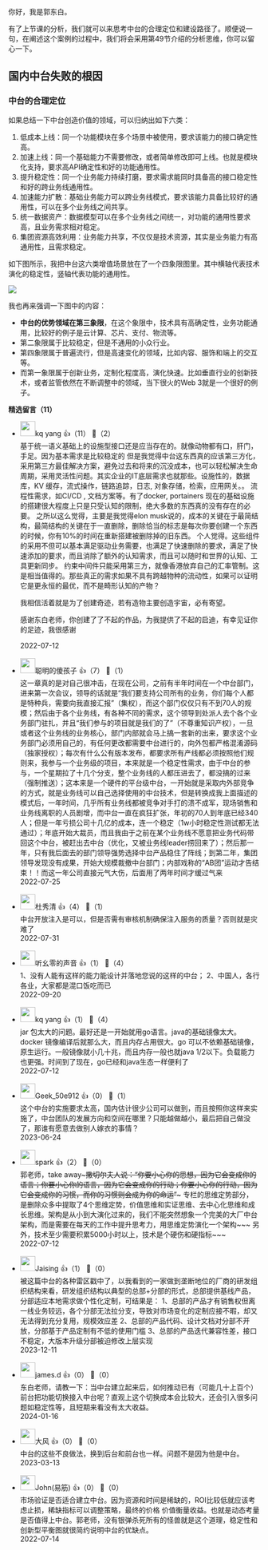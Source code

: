 你好，我是郭东白。

有了上节课的分析，我们就可以来思考中台的合理定位和建设路径了。顺便说一句，在阐述这个案例的过程中，我们将会采用第49节介绍的分析思维，你可以留心一下。

## 国内中台失败的根因

### 中台的合理定位

如果总结一下中台创造价值的领域，可以归纳出如下六类：

1. 低成本上线：同一个功能模块在多个场景中被使用，要求该能力的接口确定性高。
2. 加速上线：同一个基础能力不需要修改，或者简单修改即可上线。也就是模块化支持，要求高API确定性和好的功能通用性。
3. 提升稳定性：同一个业务能力持续打磨，要求需求能同时具备高的接口稳定性和好的跨业务线通用性。
4. 加速能力扩散：基础业务能力可以跨业务线模式，要求该能力具备比较好的通用性，可以在多个业务线之间共享。
5. 统一数据资产：数据模型可以在多个业务线之间统一，对功能的通用性要求高，且业务需求相对稳定。
6. 集团资源高效利用：业务能力共享，不仅仅是技术资源，其实是业务能力有高通用性，且需求稳定。

如下图所示，我把中台这六类增值场景放在了一个四象限图里。其中横轴代表技术演化的稳定性，竖轴代表功能的通用性。

![](https://static001.geekbang.org/resource/image/84/0f/84171350c7a41c321ea8ca3781e8730f.jpg?wh=5612x4072)

我也再来强调一下图中的内容：

- **中台的优势领域在第三象限**，在这个象限中，技术具有高确定性，业务功能通用，比较好的例子是云计算、芯片、支付、物流等。
- 第二象限属于比较稳定，但是不通用的小众行业。
- 第四象限属于普遍流行，但是高速变化的领域，比如内容、服饰和端上的交互等。
- 而第一象限属于创新业务，定制化程度高，演化快速。比如垂直行业的创新技术，或者监管依然在不断调整中的领域，当下很火的Web 3就是一个很好的例子。
<div><strong>精选留言（11）</strong></div><ul>
<li><img src="https://static001.geekbang.org/account/avatar/00/2b/9f/5c/a1195d23.jpg" width="30px"><span>kq yang</span> 👍（11） 💬（2）<div>基于统一语义基础上的设施型接口还是应当存在的。就像动物都有口，肝门，手足。因为基本需求是比较稳定的
但是我觉得中台这东西真的应该第三方化，采用第三方最佳解决方案，避免过去和将来的沉没成本，也可以轻松解决生命周期，采用灵活性问题。其实企业的IT底层需求也就那些。设施性的，数据库，KV 缓存，流式操作，链路追踪，日志, 对象存储，检索，应用网关。。 流程性需求，如CI&#47;CD , 文档方案等。有了docker, portainers 现在的基础设施的搭建很大程度上只是只受认知的限制，绝大多数的东西真的没有存在的必要。
之所以这么觉得，主要是我觉得elon musk说的，成本的关键在于最简结构，最简结构的关键在于一直删除，删除恰当的标志是每次你要创建一个东西的时候，你有10%的时间在重新搭建被删除掉的旧东西。
个人觉得。这些组件的采用不但可以基本满足驱动业务需要，也满足了快速删除的要求，满足了快速添加的要求，而且消除了额外的认知需求，而且可以随时和世界的认知、工具更新同步。
约束中间件只能采用第三方，就像香港放弃自己的汇率管制。这是相当值得的。那些真正的需求如果不具有跨越物种的流动性，如果可以证明它是更永恒的最优，而不是畸形认知的产物？

我相信活着就是为了创建奇迹，若有造物主要创造宇宙，必有寄望。

感谢东白老师，你创建了了不起的作品，为我提供了不起的启迪，有幸见证你的足迹，我很感谢</div>2022-07-12</li><br/><li><img src="https://static001.geekbang.org/account/avatar/00/14/4a/10/365ea684.jpg" width="30px"><span>聪明的傻孩子</span> 👍（7） 💬（1）<div>这一章真的是对自己很冲击，在现在公司，之前有半年时间在一个中台部门，进来第一次会议，领导的话就是“我们要支持公司所有的业务，你们每个人都是特种兵，需要向我直接汇报”（集权），而这个部门仅仅只有不到70人的规模；然后由于各个业务线，有各种不同的需求，这个领导到处派人去个各个业务部门驻扎，并且“我们参与的项目就是我们的了”（不尊重知识产权），一旦或者这个业务线的业务核心，部门内部就会马上搞一套新的出来，要求这个业务部门必须用自己的，有任何更改都需要中台进行的，向外包都严格混淆源码（独家授权）；每次有什么公有版本发布，都要求所有产线都必须按照他们规则来，我参与一个业务级的项目，本来就是一个稳定性需求，由于中台的参与，一个星期拉了十几个分支，整个业务线的人都压进去了，都没搞的过来（强制推送）；这本来是一个硬件的平台级中台，一开始就是采取内外部竞争的方式，就是业务线可以自己选择使用的中台技术，但是转换成我上面描述的模式后，一年时间，几乎所有业务线都被竞争对手打的溃不成军，现场销售和业务线离职的人员剧增，而中台一直在疯狂扩张，年初的70人到年底已经340人；但是一年亏损公司十几亿的成本，连一个稳定（1w小时稳定性测试都无法通过）；年底开始大裁员，而且我由于之前在某个业务线不愿意把业务代码带回这个中台，被赶出去中台（优化，又被业务线leader捞回来了）；然后那一年，只有我后面去的部门领导强势选择中台产品稳住了阵线；到第二年，集团领导发现没有成果，开始大规模裁撤中台部门；内部戏称的“AB团”运动才告结束！！而这一年公司直接元气大伤，后面用了两年时间才缓过气来</div>2022-07-25</li><br/><li><img src="https://thirdwx.qlogo.cn/mmopen/vi_32/Q0j4TwGTfTJGiahPncXAMXlRibCVapHxib4V90Pxa56QQr6iatHmHn77YibSibWhdBe9YKxrD5ria9ZI4JfFjD1SecAmg/132" width="30px"><span>杜秀清</span> 👍（4） 💬（1）<div>中台开放注入是可以，但是否需有审核机制确保注入服务的质量？否则就是灾难了</div>2022-07-31</li><br/><li><img src="http://thirdwx.qlogo.cn/mmopen/vi_32/DYAIOgq83eoE0kjq5VlNmRoLCSpibHiaulSogf8VPrlB9VJPEicPoSn8Bl2GCIfOdibcUbohyRYun7ew1jyEUdxqtg/132" width="30px"><span>听幺零的声音</span> 👍（1） 💬（4）<div>1、没有人能有这样的能力能设计并落地您说的这样的中台；
2、中国人，各行各业，大家都是混口饭吃而已</div>2022-09-20</li><br/><li><img src="https://static001.geekbang.org/account/avatar/00/2b/9f/5c/a1195d23.jpg" width="30px"><span>kq yang</span> 👍（1） 💬（4）<div>jar 包太大的问题。最好还是一开始就用go语言。java的基础镜像太大。docker 镜像编译后就那么大，而且内存占用很大。go 可以不依赖基础镜像，原生运行。一般镜像就小几十兆，而且内存一般也就java 1&#47;2以下。负载能力也更强。时间到了现在，go已经和java生态一样便利了</div>2022-07-12</li><br/><li><img src="" width="30px"><span>Geek_50e912</span> 👍（0） 💬（1）<div>这个中台的实施要求太高，国内估计很少公司可以做到，而且按照你这样来实施了，中台团队的发展方向和空间在哪里？只能越做越小，最后把自己做没了，那谁有愿意去做别人嫁衣的事情？</div>2023-06-24</li><br/><li><img src="https://static001.geekbang.org/account/avatar/00/11/09/fb/52a662b2.jpg" width="30px"><span>spark</span> 👍（2） 💬（0）<div>郭老师，take away~~~撒切尔夫人说：“你要小心你的思想，因为它会变成你的语言；你要小心你的语言，因为它会变成你的行动；你要小心你的行动，因为它会变成你的习惯，而你的习惯则会成为你的命运”~~~
专栏的思维定势部分，是删除众多中提取了4个思维定势，价值思维和实证思维、去中心化思维和成长思维。架构是从小到大演化过来的，我们不能突然想象一个完美的大厂中台架构，而是需要在每天的工作中提升思考力，用思维定势演化一个架构~~~
另外，技术至少需要积累5000小时以上，技术是个硬伤和硬指标~~~</div>2022-07-12</li><br/><li><img src="https://static001.geekbang.org/account/avatar/00/0f/d5/3e/7f3a9c2b.jpg" width="30px"><span>Jaising</span> 👍（1） 💬（0）<div>被这篇中台的各种雷区戳中了，以我看到的一家做到垄断地位的厂商的研发组织结构来看，研发组织结构以典型的总部+分部的形式，总部提供基线产品，分部适应本地需求做个性化定制，可结果是：
1、总部的产品才有销售权但离一线业务较远，各个分部无法拉分支，导致对市场变化的定制应接不暇，却又无法得到充分复用，规模效应差
2、总部的产品代码、设计文档对分部不开放，分部基于产品定制有不低的使用门槛
3、总部的产品迭代兼容性差，接口不稳定，大版本升级分部被迫修改上层实现</div>2023-12-11</li><br/><li><img src="https://static001.geekbang.org/account/avatar/00/10/96/f9/3f976c91.jpg" width="30px"><span>james.d</span> 👍（0） 💬（0）<div>东白老师，请教一下：当中台建立起来后，如何推动已有（可能几十上百个）前台把功能切换接入中台呢？直观上这个切换成本会比较大，还会引入很多问题如稳定性等，且短期来看没有太大收益。</div>2024-01-16</li><br/><li><img src="https://static001.geekbang.org/account/avatar/00/1e/b0/3f/6a9b6aa4.jpg" width="30px"><span>大风</span> 👍（0） 💬（0）<div>中台的这些不良做法，换到后台和前台也一样。问题不是因为他是中台。</div>2023-03-13</li><br/><li><img src="https://static001.geekbang.org/account/avatar/00/12/02/2a/90e38b94.jpg" width="30px"><span>John(易筋)</span> 👍（0） 💬（0）<div>市场验证是否适合建立中台。因为资源和时间是稀缺的，ROI比较低就应该考虑止损，稀缺指标可以调整策略，最终的价格 价值衡量收益。也就是动态考量是否值得上中台。郭老师，没有银弹杀死所有的怪兽就是这个道理，稳定性和创新型平衡图就很简约说明中台的优缺点。</div>2022-07-14</li><br/>
</ul>